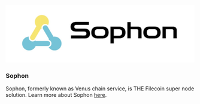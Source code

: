 
![sophon](../.vuepress/public/sophon-banner.jpg)

### Sophon

Sophon, formerly known as Venus chain service, is THE Filecoin super node solution. Learn more about Sophon [here](https://sophon.venus-fil.io/). 